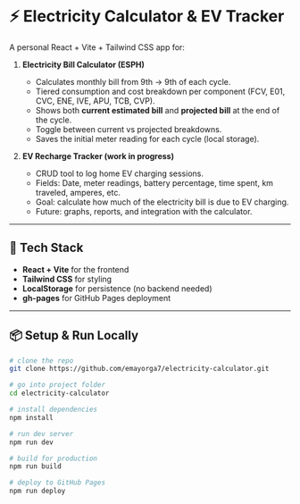# ⚡ Electricity Calculator & EV Tracker

A personal React + Vite + Tailwind CSS app for:

1. **Electricity Bill Calculator (ESPH)**  
   - Calculates monthly bill from 9th → 9th of each cycle.  
   - Tiered consumption and cost breakdown per component (FCV, E01, CVC, ENE, IVE, APU, TCB, CVP).  
   - Shows both **current estimated bill** and **projected bill** at the end of the cycle.  
   - Toggle between current vs projected breakdowns.  
   - Saves the initial meter reading for each cycle (local storage).  

2. **EV Recharge Tracker (work in progress)**  
   - CRUD tool to log home EV charging sessions.  
   - Fields: Date, meter readings, battery percentage, time spent, km traveled, amperes, etc.  
   - Goal: calculate how much of the electricity bill is due to EV charging.  
   - Future: graphs, reports, and integration with the calculator.

---

## 🚀 Tech Stack
- **React + Vite** for the frontend
- **Tailwind CSS** for styling
- **LocalStorage** for persistence (no backend needed)
- **gh-pages** for GitHub Pages deployment

---

## 📦 Setup & Run Locally

```bash
# clone the repo
git clone https://github.com/emayorga7/electricity-calculator.git

# go into project folder
cd electricity-calculator

# install dependencies
npm install

# run dev server
npm run dev

# build for production
npm run build

# deploy to GitHub Pages
npm run deploy